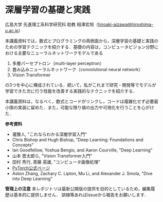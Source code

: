 # 深層学習の基礎と実践
広島大学 先進理工系科学研究科 助教 相澤宏旭（hiroaki-aizawa@hiroshima-u.ac.jp）


本講義資料では，数式とプログラミングの両側面から，深層学習の基礎と実践のための学習テクニックを紹介する．基礎の内容は，コンピュータビジョン分野における主要なニューラルネットワークモデルである

1. 多層パーセプトロン（multi-layer perceptron）
2. 畳み込みニューラルネットワーク（convolutional neural network）
3. Vision Transformer

の3つを中心に構成されている．続いて，私がこれまで研究・開発等でモデルが学習できた次に行う性能を改善する実践的なテクニックを紹介する．

本講義資料は，なるべく，数式とコードがリンクし，コードは複雑化せず必要最小限の実装に留めた．また，可能な限り値の出力や可視化を行うことを心がけた．


**参考資料**
- 瀧雅人, "これならわかる深層学習入門"
- Chris Bishop and Hugh Bishop, "Deep Learning: Foundations and Concepts"
- Ian Goodfellow, Yoshua Bengio, and Aaron Courville, "Deep Learning"
- 山本 晋太郎ら, "Vision Transformer入門"
- 田村 秀行, 斎藤 英雄, "コンピュータ画像処理"
- [PyTorch公式ページ](https://pytorch.org)
- Aston Zhang, Zachary C. Lipton, Mu Li, and Alexander J. Smola, "Dive into Deep Learning"


**管理上の注意**
本レポジトリは最新公開版の提供を目的としているため，編集履歴は基本的に提供しません． 誤植等あればissueから報告をお願いします．